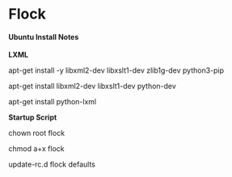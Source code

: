 # Flock

#### Ubuntu Install Notes

**LXML**

apt-get install -y libxml2-dev libxslt1-dev zlib1g-dev python3-pip

apt-get install libxml2-dev libxslt1-dev python-dev

apt-get install python-lxml


**Startup Script**

chown root flock

chmod a+x flock

update-rc.d flock defaults
